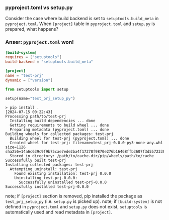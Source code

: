 ### pyproject.toml vs setup.py

Consider the case where build backend is set to `setuptools.build_meta` in `pyproject.toml`.
When `[project]` table in `pyproject.toml` and `setup.py` is prepared, what happens?

### Anser: `pyproject.toml` won!

```toml
[build-system]
requires = ["setuptools"]
build-backend = "setuptools.build_meta"

[project]
name = "test-prj"
dynamic = ["version"]
```

```python
from setuptools import setup

setup(name="test_prj_setup_py")
```

```
> pip install .                                                                                      [2024-07-15 00:22:43]
Processing path/to/test-prj
  Installing build dependencies ... done
  Getting requirements to build wheel ... done
  Preparing metadata (pyproject.toml) ... done
Building wheels for collected packages: test-prj
  Building wheel for test-prj (pyproject.toml) ... done
  Created wheel for test-prj: filename=test_prj-0.0.0-py3-none-any.whl size=1126 sha256=14a6c639c9f9b75cae7ede2ba4f17278f9870e276b16468ffb3607f3d5572338
  Stored in directory: /path/to/cache-dir/pip/wheels/path/to/cache
Successfully built test-prj
Installing collected packages: test-prj
  Attempting uninstall: test-prj
    Found existing installation: test-prj 0.0.0
    Uninstalling test-prj-0.0.0:
      Successfully uninstalled test-prj-0.0.0
Successfully installed test-prj-0.0.0
```

note; if `[project]` section is removed, pip installed the package as `test_prj_setup_py` (i.e. `setup.py` is picked up).
note; if `[build-system]` is not defined in `pyproject.toml` and `setup.py` does not exist, `setuptools` is automatically used and read metadata in `[project]`.
